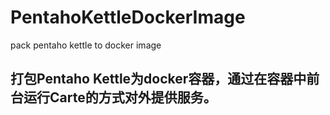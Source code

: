 # PentahoKettleDockerImage
pack pentaho kettle to docker image



## 打包Pentaho Kettle为docker容器，通过在容器中前台运行Carte的方式对外提供服务。